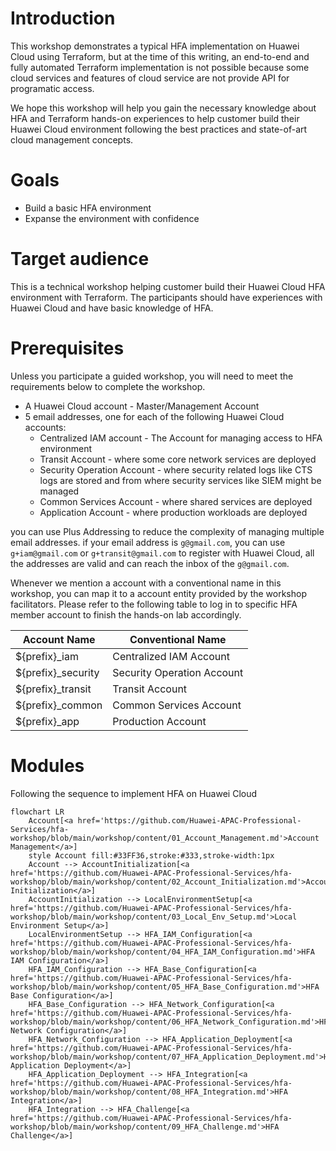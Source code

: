 # Introduction 
This workshop demonstrates a typical HFA implementation on Huawei Cloud using Terraform, but at the time of this writing, an end-to-end and fully automated Terraform implementation is not possible because some cloud services and features of cloud service are not provide API for programatic access. 

We hope this workshop will help you gain the necessary knowledge about HFA and Terraform hands-on experiences to help customer build their Huawei Cloud environment following the best practices and state-of-art cloud management concepts.

# Goals

* Build a basic HFA environment
* Expanse the environment with confidence

# Target audience
This is a technical workshop helping customer build their Huawei Cloud HFA environment with Terraform. The participants should have experiences with Huawei Cloud and have basic knowledge of HFA.

# Prerequisites
Unless you participate a guided workshop, you will need to meet the requirements below to complete the workshop.

* A Huawei Cloud account - Master/Management Account
* 5 email addresses, one for each of the following Huawei Cloud accounts:
    * Centralized IAM account - The Account for managing access to HFA environment
    * Transit Account - where some core network services are deployed
    * Security Operation Account - where security related logs like CTS logs are stored and from where security services like SIEM might be managed
    * Common Services Account - where shared services are deployed
    * Application Account - where production workloads are deployed

you can use Plus Addressing to reduce the complexity of managing multiple email addresses. if your email address is `g@gmail.com`, you can use `g+iam@gmail.com` or `g+transit@gmail.com` to register with Huawei Cloud, all the addresses are valid and can reach the inbox of the `g@gmail.com`.

Whenever we mention a account with a conventional name in this workshop, you can map it to a account entity provided by the workshop facilitators. Please refer to the following table to log in to specific HFA member account to finish the hands-on lab accordingly.

| Account Name | Conventional Name |
| ------------- | ----------------- |
| ${prefix}_iam | Centralized IAM Account |
| ${prefix}_security | Security Operation Account |
| ${prefix}_transit | Transit Account |
| ${prefix}_common  | Common Services Account |
| ${prefix}_app     | Production Account |

# Modules
Following the sequence to implement HFA on Huawei Cloud

```mermaid
flowchart LR
    Account[<a href='https://github.com/Huawei-APAC-Professional-Services/hfa-workshop/blob/main/workshop/content/01_Account_Management.md'>Account Management</a>]
    style Account fill:#33FF36,stroke:#333,stroke-width:1px
    Account --> AccountInitialization[<a href='https://github.com/Huawei-APAC-Professional-Services/hfa-workshop/blob/main/workshop/content/02_Account_Initialization.md'>Account Initialization</a>]
    AccountInitialization --> LocalEnvironmentSetup[<a href='https://github.com/Huawei-APAC-Professional-Services/hfa-workshop/blob/main/workshop/content/03_Local_Env_Setup.md'>Local Environment Setup</a>]
    LocalEnvironmentSetup --> HFA_IAM_Configuration[<a href='https://github.com/Huawei-APAC-Professional-Services/hfa-workshop/blob/main/workshop/content/04_HFA_IAM_Configuration.md'>HFA IAM Configuration</a>]
    HFA_IAM_Configuration --> HFA_Base_Configuration[<a href='https://github.com/Huawei-APAC-Professional-Services/hfa-workshop/blob/main/workshop/content/05_HFA_Base_Configuration.md'>HFA Base Configuration</a>]
    HFA_Base_Configuration --> HFA_Network_Configuration[<a href='https://github.com/Huawei-APAC-Professional-Services/hfa-workshop/blob/main/workshop/content/06_HFA_Network_Configuration.md'>HFA Network Configuration</a>]
    HFA_Network_Configuration --> HFA_Application_Deployment[<a href='https://github.com/Huawei-APAC-Professional-Services/hfa-workshop/blob/main/workshop/content/07_HFA_Application_Deployment.md'>HFA Application Deployment</a>]
    HFA_Application_Deployment --> HFA_Integration[<a href='https://github.com/Huawei-APAC-Professional-Services/hfa-workshop/blob/main/workshop/content/08_HFA_Integration.md'>HFA Integration</a>]
    HFA_Integration --> HFA_Challenge[<a href='https://github.com/Huawei-APAC-Professional-Services/hfa-workshop/blob/main/workshop/content/09_HFA_Challenge.md'>HFA Challenge</a>]
    
```